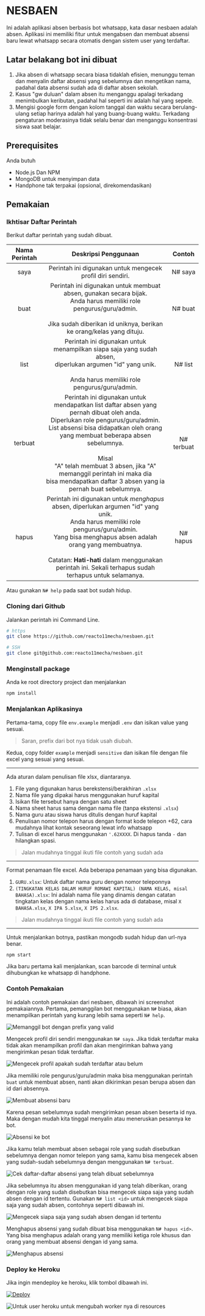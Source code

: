 # NESBAEN

Ini adalah aplikasi absen berbasis bot whatsapp, kata dasar nesbaen adalah absen. Aplikasi ini memiliki fitur untuk mengabsen dan membuat absensi baru lewat whatsapp secara otomatis dengan sistem user yang terdaftar.

## Latar belakang bot ini dibuat

1. Jika absen di whatsapp secara biasa tidaklah efisien, menunggu teman dan menyalin daftar absensi yang sebelumnya dan mengetikan nama, padahal data absensi sudah ada di daftar absen sekolah.
2. Kasus "gw duluan" dalam absen itu menganggu apalagi terkadang menimbulkan keributan, padahal hal seperti ini adalah hal yang sepele.
3. Mengisi google form dengan kolom tanggal dan waktu secara berulang-ulang setiap harinya adalah hal yang buang-buang waktu. Terkadang pengaturan moderasinya tidak selalu benar dan menganggu konsentrasi siswa saat belajar.

## Prerequisites

Anda butuh

- Node.js Dan NPM
- MongoDB untuk menyimpan data
- Handphone tak terpakai (opsional, direkomendasikan)

## Pemakaian

### Ikhtisar Daftar Perintah

Berikut daftar perintah yang sudah dibuat.

| **Nama Perintah** |                                                                                                                                                                           **Deskripsi Penggunaan**                                                                                                                                                                            |  **Contoh**   |
| :---------------: | :---------------------------------------------------------------------------------------------------------------------------------------------------------------------------------------------------------------------------------------------------------------------------------------------------------------------------------------------------------------------------: | :-----------: |
|       saya        |                                                                                                                                                          Perintah ini digunakan untuk mengecek profil diri sendiri.                                                                                                                                                           |    N# saya    |
|       buat        |                                                                                        Perintah ini digunakan untuk membuat absen, gunakan secara bijak. <br>Anda harus memiliki role pengurus/guru/admin.<br><br>Jika sudah diberikan id uniknya, berikan ke orang/kelas yang dituju.                                                                                        |    N# buat    |
|       list        |                                                                                                      Perintah ini digunakan untuk menampilkan siapa saja yang sudah absen, <br>diperlukan argumen "id" yang unik. <br><br>Anda harus memiliki role pengurus/guru/admin.                                                                                                       | N# list <id>  |
|      terbuat      | Perintah ini digunakan untuk mendapatkan list daftar absen yang pernah dibuat oleh anda. <br>Diperlukan role pengurus/guru/admin. List absensi bisa didapatkan oleh orang <br>yang membuat beberapa absen sebelumnya.<br><br>Misal<br>"A" telah membuat 3 absen, jika "A" memanggil perintah ini maka dia <br>bisa mendapatkan daftar 3 absen yang ia pernah buat sebelumnya. |  N# terbuat   |
|       hapus       |                                Perintah ini digunakan untuk _menghapus_ absen, diperlukan argumen "id" yang unik. <br>Anda harus memiliki role pengurus/guru/admin. <br>Yang bisa menghapus absen adalah orang yang membuatnya.<br><br>Catatan: **Hati-hati** dalam menggunakan perintah ini. Sekali terhapus sudah terhapus untuk selamanya.                                 | N# hapus <id> |

Atau gunakan `N# help` pada saat bot sudah hidup.

### Cloning dari Github

Jalankan perintah ini Command Line.

```sh
# https
git clone https://github.com/reacto11mecha/nesbaen.git

# SSH
git clone git@github.com:reacto11mecha/nesbaen.git
```

### Menginstall package

Anda ke root directory project dan menjalankan

```sh
npm install
```

### Menjalankan Aplikasinya

Pertama-tama, copy file `env.example` menjadi `.env` dan isikan value yang sesuai.

> Saran, prefix dari bot nya tidak usah diubah.

Kedua, copy folder `example` menjadi `sensitive` dan isikan file dengan file excel yang sesuai yang sesuai.

---

Ada aturan dalam penulisan file xlsx, diantaranya.

1. File yang digunakan harus berekstensi/berakhiran `.xlsx`
2. Nama file yang dipakai harus menggunakan huruf kapital
3. Isikan file tersebut hanya dengan satu sheet
4. Nama sheet harus sama dengan nama file (tanpa ekstensi `.xlsx`)
5. Nama guru atau siswa harus ditulis dengan huruf kapital
6. Penulisan nomor telepon harus dengan format kode telepon +62, cara mudahnya lihat kontak seseorang lewat info whatsapp
7. Tulisan di excel harus menggunakan `'.62XXXX`. Di hapus tanda `-` dan hilangkan spasi.

> Jalan mudahnya tinggal ikuti file contoh yang sudah ada

---

Format penamaan file excel. Ada beberapa penamaan yang bisa digunakan.

1. `GURU.xlsx`: Untuk daftar nama guru dengan nomor teleponnya
2. `(TINGKATAN KELAS DALAM HURUF ROMAWI KAPITAL) (NAMA KELAS, misal BAHASA).xlsx`: Ini adalah nama file yang dinamis dengan catatan tingkatan kelas dengan nama kelas harus ada di database, misal `X BAHASA.xlsx`, `X IPA 5.xlsx`, `X IPS 2.xlsx`.

> Jalan mudahnya tinggal ikuti file contoh yang sudah ada

---

Untuk menjalankan botnya, pastikan mongodb sudah hidup dan url-nya benar.

```sh
npm start
```

Jika baru pertama kali menjalankan, scan barcode di terminal untuk dihubungkan ke whatsapp di handphone.

### Contoh Pemakaian

Ini adalah contoh pemakaian dari nesbaen, dibawah ini screenshot pemakaiannya. Pertama, pemanggilan bot menggunakan `N#` biasa, akan menampilkan perintah yang kurang lebih sama seperti `N# help`.

![Memanggil bot dengan prefix yang valid](./assets/SS1.png)

Mengecek profil diri sendiri menggunakan `N# saya`. Jika tidak terdaftar maka tidak akan menampilkan profil dan akan mengirimkan bahwa yang mengirimkan pesan tidak terdaftar.

![Mengecek profil apakah sudah terdaftar atau belum](./assets/SS2.png)

Jika memiliki role pengurus/guru/admin maka bisa menggunakan perintah `buat` untuk membuat absen, nanti akan dikirimkan pesan berupa absen dan id dari absennya.

![Membuat absensi baru](./assets/SS3.png)

Karena pesan sebelumnya sudah mengirimkan pesan absen beserta id nya. Maka dengan mudah kita tinggal menyalin atau meneruskan pesannya ke bot.

![Absensi ke bot](./assets/SS4.png)

Jika kamu telah membuat absen sebagai role yang sudah disebutkan sebelumnya dengan nomor telepon yang sama, kamu bisa mengecek absen yang sudah-sudah sebelumnya dengan menggunakan `N# terbuat`.

![Cek daftar-daftar absensi yang telah dibuat sebelumnya](./assets/SS5.png)

Jika sebelumnya itu absen menggunakan id yang telah diberikan, orang dengan role yang sudah disebutkan bisa mengecek siapa saja yang sudah absen dengan id tertentu. Gunakan `N# list <id>` untuk mengecek siapa saja yang sudah absen, contohnya seperti dibawah ini.

![Mengecek siapa saja yang sudah absen dengan id tertentu](./assets/SS6.png)

Menghapus absensi yang sudah dibuat bisa menggunakan `N# hapus <id>`. Yang bisa menghapus adalah orang yang memiliki ketiga role khusus dan orang yang membuat absensi dengan id yang sama.

![Menghapus absensi](./assets/SS7.png)

### Deploy ke Heroku

Jika ingin mendeploy ke heroku, klik tombol dibawah ini.

[![Deploy](https://www.herokucdn.com/deploy/button.svg)](https://heroku.com/deploy?template=https://github.com/reacto11mecha/nesbaen/)

![Untuk user heroku untuk mengubah worker nya di resources](https://cdn.discordapp.com/attachments/847436499816284160/956696736074723328/unknown.png)
